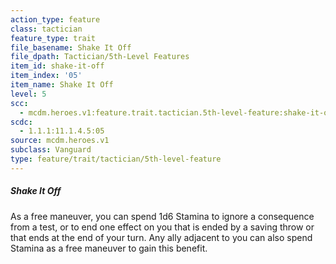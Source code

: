 ```yaml
---
action_type: feature
class: tactician
feature_type: trait
file_basename: Shake It Off
file_dpath: Tactician/5th-Level Features
item_id: shake-it-off
item_index: '05'
item_name: Shake It Off
level: 5
scc:
  - mcdm.heroes.v1:feature.trait.tactician.5th-level-feature:shake-it-off
scdc:
  - 1.1.1:11.1.4.5:05
source: mcdm.heroes.v1
subclass: Vanguard
type: feature/trait/tactician/5th-level-feature
---
```


##### Shake It Off

As a free maneuver, you can spend 1d6 Stamina to ignore a consequence from a test, or to end one effect on you that is ended by a saving throw or that ends at the end of your turn. Any ally adjacent to you can also spend Stamina as a free maneuver to gain this benefit.
